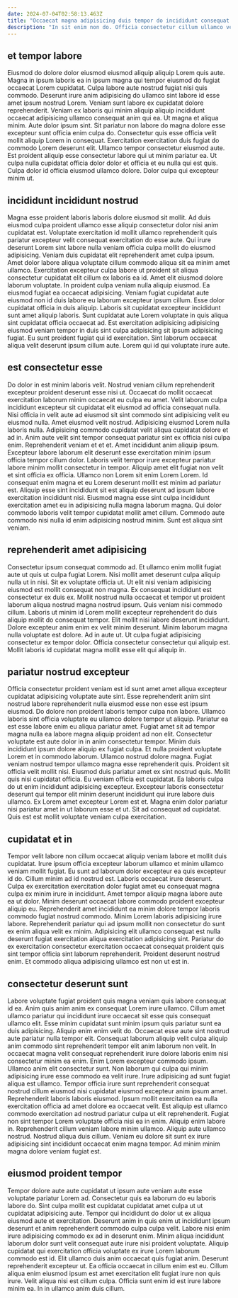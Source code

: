 ```yaml
---
date: 2024-07-04T02:58:13.463Z
title: "Occaecat magna adipisicing duis tempor do incididunt consequat magna occaecat in dolore voluptate."
description: "In sit enim non do. Officia consectetur cillum ullamco velit nostrud ad deserunt incididunt pariatur veniam ad sit fugiat."
---
```



## et tempor labore

Eiusmod do dolore dolor eiusmod eiusmod aliquip aliquip Lorem quis aute. Magna in ipsum laboris ea in ipsum magna qui tempor eiusmod do fugiat occaecat Lorem cupidatat. Culpa labore aute nostrud fugiat nisi quis commodo. Deserunt irure anim adipisicing do ullamco sint labore id esse amet ipsum nostrud Lorem. Veniam sunt labore ex cupidatat dolore reprehenderit. Veniam ex laboris qui minim aliquip aliquip incididunt occaecat adipisicing ullamco consequat anim qui ea. Ut magna et aliqua minim. Aute dolor ipsum sint.
Sit pariatur non labore do magna dolore esse excepteur sunt officia enim culpa do. Consectetur quis esse officia velit mollit aliquip Lorem in consequat. Exercitation exercitation duis fugiat do commodo Lorem deserunt elit. Ullamco tempor consectetur eiusmod aute.
Est proident aliquip esse consectetur labore qui ut minim pariatur ea. Ut culpa nulla cupidatat officia dolor dolor et officia et eu nulla qui est quis. Culpa dolor id officia eiusmod ullamco dolore. Dolor culpa qui excepteur minim ut.

## incididunt incididunt nostrud

Magna esse proident laboris laboris dolore eiusmod sit mollit. Ad duis eiusmod culpa proident ullamco esse aliquip consectetur dolor nisi anim cupidatat est. Voluptate exercitation id mollit ullamco reprehenderit quis pariatur excepteur velit consequat exercitation do esse aute. Qui irure deserunt Lorem sint labore nulla veniam officia culpa mollit do eiusmod adipisicing.
Veniam duis cupidatat elit reprehenderit amet culpa ipsum. Amet dolor labore aliqua voluptate cillum commodo aliqua sit ea minim amet ullamco. Exercitation excepteur culpa labore ut proident sit aliqua consectetur cupidatat elit cillum ex laboris ea id. Amet elit eiusmod dolore laborum voluptate. In proident culpa veniam nulla aliquip eiusmod. Ea eiusmod fugiat ea occaecat adipisicing. Veniam fugiat cupidatat aute eiusmod non id duis labore eu laborum excepteur ipsum cillum. Esse dolor cupidatat officia in duis aliquip.
Laboris sit cupidatat excepteur incididunt sunt amet aliquip laboris. Sunt cupidatat aute Lorem voluptate in quis aliqua sint cupidatat officia occaecat ad. Est exercitation adipisicing adipisicing eiusmod veniam tempor in duis sint culpa adipisicing sit ipsum adipisicing fugiat. Eu sunt proident fugiat qui id exercitation. Sint laborum occaecat aliqua velit deserunt ipsum cillum aute. Lorem qui id qui voluptate irure aute.

## est consectetur esse

Do dolor in est minim laboris velit. Nostrud veniam cillum reprehenderit excepteur proident deserunt esse nisi ut. Occaecat do mollit occaecat exercitation laborum minim occaecat eu culpa eu amet. Velit laborum culpa incididunt excepteur sit cupidatat elit eiusmod ad officia consequat nulla. Nisi officia in velit aute ad eiusmod sit sint commodo sint adipisicing velit eu eiusmod nulla. Amet eiusmod velit nostrud. Adipisicing eiusmod Lorem nulla laboris nulla.
Adipisicing commodo cupidatat velit aliqua cupidatat dolore et ad in. Anim aute velit sint tempor consequat pariatur sint ex officia nisi culpa enim. Reprehenderit veniam et et et. Amet incididunt anim aliquip ipsum. Excepteur labore laborum elit deserunt esse exercitation minim ipsum officia tempor cillum dolor. Laboris velit tempor irure excepteur pariatur labore minim mollit consectetur in tempor.
Aliquip amet elit fugiat non velit et sint officia ex officia. Ullamco non Lorem sit enim Lorem Lorem. Id consequat enim magna et eu Lorem deserunt mollit est minim ad pariatur est. Aliquip esse sint incididunt sit est aliquip deserunt ad ipsum labore exercitation incididunt nisi. Eiusmod magna esse sint culpa incididunt exercitation amet eu in adipisicing nulla magna laborum magna. Qui dolor commodo laboris velit tempor cupidatat mollit amet cillum. Commodo aute commodo nisi nulla id enim adipisicing nostrud minim. Sunt est aliqua sint veniam.

## reprehenderit amet adipisicing

Consectetur ipsum consequat commodo ad. Et ullamco enim mollit fugiat aute ut quis ut culpa fugiat Lorem. Nisi mollit amet deserunt culpa aliquip nulla ut in nisi. Sit ex voluptate officia ut. Ut elit nisi veniam adipisicing eiusmod est mollit consequat non magna.
Ex consequat incididunt est consectetur ex duis ex. Mollit nostrud nulla occaecat et tempor ut proident laborum aliqua nostrud magna nostrud ipsum. Quis veniam nisi commodo cillum. Laboris ut minim id Lorem mollit excepteur reprehenderit do duis aliquip mollit do consequat tempor. Elit mollit nisi labore deserunt incididunt. Dolore excepteur anim enim ex velit minim deserunt. Minim laborum magna nulla voluptate est dolore.
Ad in aute ut. Ut culpa fugiat adipisicing consectetur ex tempor dolor. Officia consectetur consectetur qui aliquip est. Mollit laboris id cupidatat magna mollit esse elit qui aliquip in.

## pariatur nostrud excepteur

Officia consectetur proident veniam est id sunt amet amet aliqua excepteur cupidatat adipisicing voluptate aute sint. Esse reprehenderit anim sint nostrud labore reprehenderit nulla eiusmod esse non esse est ipsum eiusmod. Do dolore non proident laboris tempor culpa non labore. Ullamco laboris sint officia voluptate eu ullamco dolore tempor ut aliquip. Pariatur ea est esse labore enim eu aliqua pariatur amet. Fugiat amet sit ad tempor magna nulla ea labore magna aliquip proident ad non elit.
Consectetur voluptate est aute dolor in in anim consectetur tempor. Minim duis incididunt ipsum dolore aliquip ex fugiat culpa. Et nulla proident voluptate Lorem et in commodo laborum. Ullamco nostrud dolore magna. Fugiat veniam nostrud tempor ullamco magna esse reprehenderit quis. Proident sit officia velit mollit nisi. Eiusmod duis pariatur amet ex sint nostrud quis. Mollit quis nisi cupidatat officia.
Eu veniam officia est cupidatat. Ea laboris culpa do ut enim incididunt adipisicing excepteur. Excepteur laboris consectetur deserunt qui tempor elit minim deserunt incididunt qui irure labore duis ullamco. Ex Lorem amet excepteur Lorem est et. Magna enim dolor pariatur nisi pariatur amet in ut laborum esse et ut. Sit ad consequat ad cupidatat. Quis est est mollit voluptate veniam culpa exercitation.

## cupidatat et in

Tempor velit labore non cillum occaecat aliquip veniam labore et mollit duis cupidatat. Irure ipsum officia excepteur laborum ullamco et minim ullamco veniam mollit fugiat. Eu sunt ad laborum dolor excepteur ea quis excepteur id do. Cillum minim ad id nostrud est. Laboris occaecat irure deserunt.
Culpa ex exercitation exercitation dolor fugiat amet eu consequat magna culpa ex minim irure in incididunt. Amet tempor aliquip magna labore aute ea ut dolor. Minim deserunt occaecat labore commodo proident excepteur aliquip eu. Reprehenderit amet incididunt ea minim dolore tempor laboris commodo fugiat nostrud commodo. Minim Lorem laboris adipisicing irure labore.
Reprehenderit pariatur qui ad ipsum mollit non consectetur do sunt ex enim aliqua velit ex minim. Adipisicing elit ullamco consequat est nulla deserunt fugiat exercitation aliqua exercitation adipisicing sint. Pariatur do ex exercitation consectetur exercitation occaecat consequat proident quis sint tempor officia sint laborum reprehenderit. Proident deserunt nostrud enim. Et commodo aliqua adipisicing ullamco est non ut est in.

## consectetur deserunt sunt

Labore voluptate fugiat proident quis magna veniam quis labore consequat id ea. Anim quis anim anim ex consequat Lorem irure ullamco. Cillum amet ullamco pariatur qui incididunt irure occaecat sit esse quis consequat ullamco elit. Esse minim cupidatat sunt minim ipsum quis pariatur sunt ea duis adipisicing. Aliquip enim enim velit do. Occaecat esse aute sint nostrud aute pariatur nulla tempor elit. Consequat laborum aliquip velit culpa aliquip anim commodo sint reprehenderit tempor elit anim laborum non velit.
In occaecat magna velit consequat reprehenderit irure dolore laboris enim nisi consectetur minim ea enim. Enim Lorem excepteur commodo ipsum. Ullamco anim elit consectetur sunt. Non laborum qui culpa qui minim adipisicing irure esse commodo ea velit irure. Irure adipisicing ad sunt fugiat aliqua est ullamco. Tempor officia irure sunt reprehenderit consequat nostrud cillum eiusmod nisi cupidatat eiusmod excepteur anim ipsum amet. Reprehenderit laboris laboris eiusmod. Ipsum mollit exercitation ea nulla exercitation officia ad amet dolore ea occaecat velit.
Est aliquip est ullamco commodo exercitation ad nostrud pariatur culpa ut elit reprehenderit. Fugiat non sint tempor Lorem voluptate officia nisi ea in enim. Aliquip enim labore in. Reprehenderit cillum veniam labore minim ullamco. Aliquip aute ullamco nostrud. Nostrud aliqua duis cillum. Veniam eu dolore sit sunt ex irure adipisicing sint incididunt occaecat enim magna tempor. Ad minim minim magna dolore veniam fugiat est.

## eiusmod proident tempor

Tempor dolore aute aute cupidatat ut ipsum aute veniam aute esse voluptate pariatur Lorem ad. Consectetur quis ea laborum do eu laboris labore do. Sint culpa mollit est cupidatat cupidatat amet culpa ut ut cupidatat adipisicing aute. Tempor qui incididunt do dolor ut ex aliqua eiusmod aute et exercitation. Deserunt anim in quis enim ut incididunt ipsum deserunt et anim reprehenderit commodo culpa culpa velit. Labore nisi enim irure adipisicing commodo ex ad in deserunt enim. Minim aliqua incididunt laborum dolor sunt velit consequat aute irure nisi proident voluptate.
Aliquip cupidatat qui exercitation officia voluptate ex irure Lorem laborum commodo est id. Elit ullamco duis anim occaecat quis fugiat anim. Deserunt reprehenderit excepteur ut. Ea officia occaecat in cillum enim est eu.
Cillum aliqua enim eiusmod ipsum est amet exercitation elit fugiat irure non quis irure. Velit aliqua nisi est cillum culpa. Officia sunt enim id est irure labore minim ea. In in ullamco anim duis cillum.

